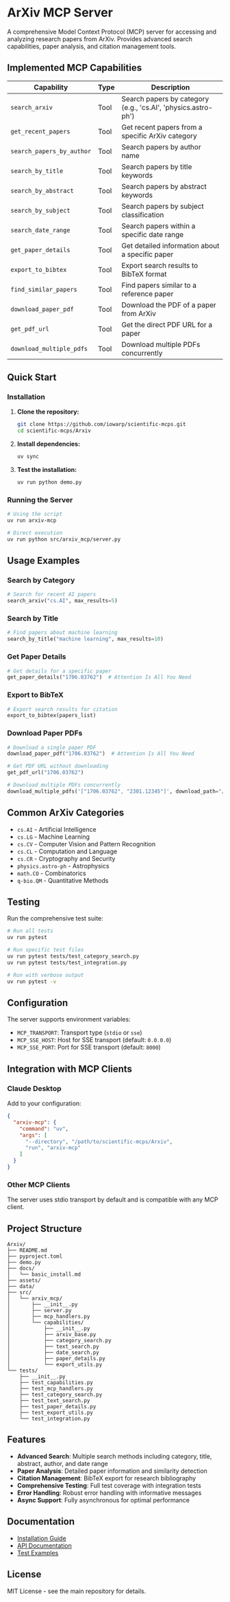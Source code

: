 
# ArXiv MCP Server

A comprehensive Model Context Protocol (MCP) server for accessing and analyzing research papers from ArXiv. Provides advanced search capabilities, paper analysis, and citation management tools.

## Implemented MCP Capabilities

| Capability | Type | Description |
|------------|------|-------------|
| `search_arxiv` | Tool | Search papers by category (e.g., 'cs.AI', 'physics.astro-ph') |
| `get_recent_papers` | Tool | Get recent papers from a specific ArXiv category |
| `search_papers_by_author` | Tool | Search papers by author name |
| `search_by_title` | Tool | Search papers by title keywords |
| `search_by_abstract` | Tool | Search papers by abstract keywords |
| `search_by_subject` | Tool | Search papers by subject classification |
| `search_date_range` | Tool | Search papers within a specific date range |
| `get_paper_details` | Tool | Get detailed information about a specific paper |
| `export_to_bibtex` | Tool | Export search results to BibTeX format |
| `find_similar_papers` | Tool | Find papers similar to a reference paper |
| `download_paper_pdf` | Tool | Download the PDF of a paper from ArXiv |
| `get_pdf_url` | Tool | Get the direct PDF URL for a paper |
| `download_multiple_pdfs` | Tool | Download multiple PDFs concurrently |

## Quick Start

### Installation

1. **Clone the repository:**
   ```bash
   git clone https://github.com/iowarp/scientific-mcps.git
   cd scientific-mcps/Arxiv
   ```

2. **Install dependencies:**
   ```bash
   uv sync
   ```

3. **Test the installation:**
   ```bash
   uv run python demo.py
   ```

### Running the Server

```bash
# Using the script
uv run arxiv-mcp

# Direct execution
uv run python src/arxiv_mcp/server.py
```

## Usage Examples

### Search by Category
```python
# Search for recent AI papers
search_arxiv("cs.AI", max_results=5)
```

### Search by Title
```python
# Find papers about machine learning
search_by_title("machine learning", max_results=10)
```

### Get Paper Details
```python
# Get details for a specific paper
get_paper_details("1706.03762")  # Attention Is All You Need
```

### Export to BibTeX
```python
# Export search results for citation
export_to_bibtex(papers_list)
```

### Download Paper PDFs
```python
# Download a single paper PDF
download_paper_pdf("1706.03762")  # Attention Is All You Need

# Get PDF URL without downloading
get_pdf_url("1706.03762")

# Download multiple PDFs concurrently
download_multiple_pdfs('["1706.03762", "2301.12345"]', download_path="/path/to/save")
```

## Common ArXiv Categories

- `cs.AI` - Artificial Intelligence
- `cs.LG` - Machine Learning
- `cs.CV` - Computer Vision and Pattern Recognition
- `cs.CL` - Computation and Language
- `cs.CR` - Cryptography and Security
- `physics.astro-ph` - Astrophysics
- `math.CO` - Combinatorics
- `q-bio.QM` - Quantitative Methods

## Testing

Run the comprehensive test suite:

```bash
# Run all tests
uv run pytest

# Run specific test files
uv run pytest tests/test_category_search.py
uv run pytest tests/test_integration.py

# Run with verbose output
uv run pytest -v
```

## Configuration

The server supports environment variables:

- `MCP_TRANSPORT`: Transport type (`stdio` or `sse`)
- `MCP_SSE_HOST`: Host for SSE transport (default: `0.0.0.0`)
- `MCP_SSE_PORT`: Port for SSE transport (default: `8000`)

## Integration with MCP Clients

### Claude Desktop
Add to your configuration:
```json
{
  "arxiv-mcp": {
    "command": "uv",
    "args": [
      "--directory", "/path/to/scientific-mcps/Arxiv",
      "run", "arxiv-mcp"
    ]
  }
}
```

### Other MCP Clients
The server uses stdio transport by default and is compatible with any MCP client.

## Project Structure

```
Arxiv/
├── README.md
├── pyproject.toml
├── demo.py
├── docs/
│   └── basic_install.md
├── assets/
├── data/
├── src/
│   └── arxiv_mcp/
│       ├── __init__.py
│       ├── server.py
│       ├── mcp_handlers.py
│       └── capabilities/
│           ├── __init__.py
│           ├── arxiv_base.py
│           ├── category_search.py
│           ├── text_search.py
│           ├── date_search.py
│           ├── paper_details.py
│           └── export_utils.py
└── tests/
    ├── __init__.py
    ├── test_capabilities.py
    ├── test_mcp_handlers.py
    ├── test_category_search.py
    ├── test_text_search.py
    ├── test_paper_details.py
    ├── test_export_utils.py
    └── test_integration.py
```

## Features

- **Advanced Search**: Multiple search methods including category, title, abstract, author, and date range
- **Paper Analysis**: Detailed paper information and similarity detection
- **Citation Management**: BibTeX export for research bibliography
- **Comprehensive Testing**: Full test coverage with integration tests
- **Error Handling**: Robust error handling with informative messages
- **Async Support**: Fully asynchronous for optimal performance

## Documentation

- [Installation Guide](docs/basic_install.md)
- [API Documentation](src/arxiv_mcp/capabilities/)
- [Test Examples](tests/)

## License

MIT License - see the main repository for details.
